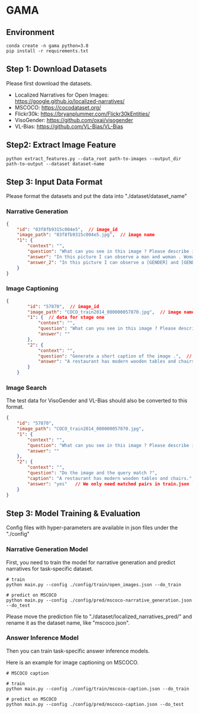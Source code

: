 # GAMA

## Environment


```shell
conda create -n gama python=3.8
pip install -r requirements.txt
```

## Step 1: Download Datasets

Please first download the datasets.

+ Localized Narratives for Open Images: https://google.github.io/localized-narratives/
+ MSCOCO: https://cocodataset.org/
+ Flickr30k: https://bryanplummer.com/Flickr30kEntities/
+ VisoGender: https://github.com/oxai/visogender
+ VL-Bias: https://github.com/VL-Bias/VL-Bias



## Step2: Extract Image Feature

```shell
python extract_features.py --data_root path-to-images --output_dir path-to-output --dataset dataset-name
```

## Step 3: Input Data Format

Please format the datasets and put the data into "./dataset/dataset_name"

### Narrative Generation
```json
{
    "id": "03f8fb9315c004e5",  // image_id
    "image_path": "03f8fb9315c004e5.jpg",  // image name
    "1": {
        "context": "",
        "question": "What can you see in this image ? Please describe it in detail . ",  // question prompt
        "answer": "In this picture I can observe a man and woman . Woman is holding a paper in her hand . In the background I can observe a building and plants .",  // ground truth narrative
        "answer_2": "In this picture I can observe a [GENDER] and [GENDER] . [GENDER] is holding a paper in [GENDER] hand . In the background I can observe a building and plants ."  // narrative with masked gender words
    }
}
```

### Image Captioning

```json
{
        "id": "57870",  // image_id
        "image_path": "COCO_train2014_000000057870.jpg",  // image name
        "1": {  // data for stage one 
            "context": "",
            "question": "What can you see in this image ? Please describe in detail .",
            "answer": ""
        },
        "2": {
            "context": "",
            "question": "Generate a short caption of the image .",  // question prompt
            "answer": "A restaurant has modern wooden tables and chairs."  // ground_truth answer
        }
    }
```


### Image Search

The test data for VisoGender and VL-Bias should also be converted to this format.

```json
{
    "id": "57870",
    "image_path": "COCO_train2014_000000057870.jpg",
    "1": {
        "context": "",
        "question": "What can you see in this image ? Please describe in detail .",
        "answer": ""
    },
    "2": {
        "context": "",
        "question": "Do the image and the query match ?",
        "caption": "A restaurant has modern wooden tables and chairs.",  // search query
        "answer": "yes"   // We only need matched pairs in train.json
    }
}
```



## Step 3: Model Training & Evaluation

Config files with hyper-parameters are available in json files under the "./config"


### Narrative Generation Model

First, you need to train the model for narrative generation and predict narratives for task-specific dataset.

```shell
# train
python main.py --config ./config/train/open_images.json --do_train

# predict on MSCOCO
python main.py --config ./config/pred/mscoco-narrative_generation.json --do_test
```

Please move the prediction file to "./dataset/localized_narratives_pred/" and rename it as the dataset name, like "mscoco.json".

### Answer Inference Model

Then you can train task-specific answer inference models. 

Here is an example for image captioning on MSCOCO.

```shell
# MSCOCO caption

# train
python main.py --config ./config/train/mscoco-caption.json --do_train

# predict on MSCOCO
python main.py --config ./config/pred/mscoco-caption.json --do_test
```
